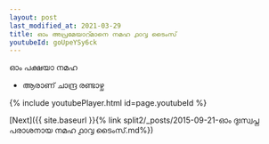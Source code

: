```yaml
---
layout: post
last_modified_at: 2021-03-29
title: ഓം അപ്രമേയാറ്മാനെ നമഹ ൧൦൮ ടൈംസ്
youtubeId: goUpeYSy6ck
---
```

 
 
 ഓം പക്ഷയാ നമഹ 
 
 -  ആരാണ് ചാന്ദ്ര രണ്ടാഴ്ച 
 
  
 
  
 
 
 
 
 
 


{% include youtubePlayer.html id=page.youtubeId %}
 
[Next]({{ site.baseurl }}{% link  split2/_posts/2015-09-21-ഓം ദുഃസ്വപ്ന പരാശനായ നമഹ ൧൦൮ ടൈംസ്.md%})
 
